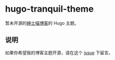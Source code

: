 # hugo-tranquil-theme

暂未开源的[绅士喵博客](https://blog.hentioe.dev/)的 Hugo 主题。

## 说明

如果你希望我的博客主题开源，请在这个 [issue](https://github.com/Hentioe/hugo-tranquil-theme/issues/1) 下留言。
